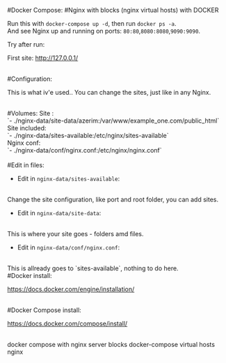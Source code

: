 #Docker Compose: 
#Nginx with blocks (nginx virtual hosts) with DOCKER

Run this with `docker-compose up -d`, then run `docker ps -a`.<br /> 
And see Nginx up and running on ports: `80:80`,`8080:8080`,`9090:9090`.



Try after run:

First site:
http://127.0.0.1/

<br />
#Configuration:

This is what iv'e used..
You can change the sites, just like in any Nginx.

<br />
#Volumes:
Site :
<br />
`- ./nginx-data/site-data/azerim:/var/www/example_one.com/public_html`
<br />
Site included:
<br />
`- ./nginx-data/sites-available:/etc/nginx/sites-available`
<br />
Nginx conf:
<br />
`- ./nginx-data/conf/nginx.conf:/etc/nginx/nginx.conf`
<br />



<br />
#Edit in files:

* Edit in `nginx-data/sites-available`:
<br />
Change the site configuration, like port and root folder, you can add sites.

* Edit in `nginx-data/site-data`:
<br />
This is where your site goes - folders amd files.

* Edit in `nginx-data/conf/nginx.conf`:
<br />
This is allready goes to `sites-available`, nothing to do here.

<br />
#Docker install:

https://docs.docker.com/engine/installation/

<br />
#Docker Compose install:

https://docs.docker.com/compose/install/

<br />
docker compose with nginx server blocks
docker-compose virtual hosts nginx
